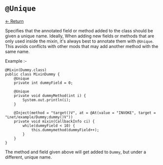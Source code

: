 # `@Unique`

[<- Return](README.md)

Specifies that the annotated field or method added to the class should be given a unique name.
Ideally, When adding new fields or methods that are only used inside the mixin, it's always best to annotate them with `@Unique`. This avoids conflicts with other mods that may add another method with the same name.

Example :-
```
@Mixin(Dummy.class)
public class MixinDummy {
	@Unique
	private int dummyField = 0;

	@Unique
	private void dummyMethod(int i) {
		System.out.println(i);
	}

	@Inject(method = "target()V", at = @At(value = "INVOKE", target = "Lnet/example/Dummy;dummy()V"))
	private void mixin(CallbackInfo ci) {
    	while(dummyField < 10) {
    		this.dummymethod(dummyField++);
    	}
	}
}
```
The method and field given above will get added to `Dummy`, but under a different, unique name.

